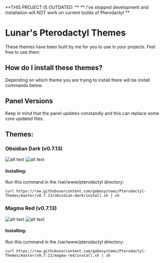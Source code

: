 **THIS PROJECT IS OUTDATED: **
** I've stopped development and installation will NOT work on current builds of Pterodactyl **

# Lunar's Pterodactyl Themes
These themes have been built by me for you to use in your projects. Feel free to use them.

## How do I install these themes?
Depending on which theme you are trying to install there will be install commands below.

## Panel Versions
Keep in mind that the panel updates constandly and this can replace some core updated files.

## Themes:
### Obsidian Dark (v0.7.13)
![alt text](https://i.gyazo.com/797a3137b89b534a5d552a52f1995dcb.png)
![alt text](https://i.gyazo.com/1684281fe8a62adc1b3db6cc3f3c78e2.png)

#### Installing:
Run this command in the /var/www/pterodactyl directory:

```
curl https://raw.githubusercontent.com/gabesystems/Pterodactyl-Themes/master/v0.7.13/obsidian-dark/install.sh | sh
```

### Magma Red (v0.7.13)
![alt text](https://i.gyazo.com/8884b9f6e8771df5c3dfbb33174d3b75.png)
![alt text](https://i.gyazo.com/d1ec18d5c551b3915bd44fc8fb911383.png)

#### Installing:
Run this command in the /var/www/pterodactyl directory:
```
curl https://raw.githubusercontent.com/gabesystems/Pterodactyl-Themes/master/v0.7.13/magma-red/install.sh | sh
```
